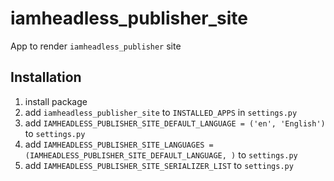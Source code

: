 # iamheadless_publisher_site

App to render `iamheadless_publisher` site

## Installation

1. install package
2. add `iamheadless_publisher_site` to `INSTALLED_APPS` in `settings.py`
3. add `IAMHEADLESS_PUBLISHER_SITE_DEFAULT_LANGUAGE = ('en', 'English')` to `settings.py`
4. add `IAMHEADLESS_PUBLISHER_SITE_LANGUAGES = (IAMHEADLESS_PUBLISHER_SITE_DEFAULT_LANGUAGE, )` to `settings.py`
5. add `IAMHEADLESS_PUBLISHER_SITE_SERIALIZER_LIST` to `settings.py`
